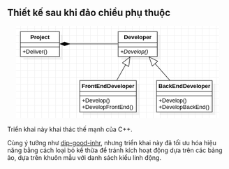 ## Thiết kế sau khi đảo chiều phụ thuộc

<p align="center">
    <img src="dip-good.png" /> <br />
</p>

Triển khai này khai thác thế mạnh của C++.

Cùng ý tưởng như [dip-good-inhr](../dip-good-inhr), nhưng triển khai này đã tối ưu hóa hiệu năng bằng cách loại bỏ kế thừa để tránh kích hoạt động dựa trên các bảng ảo, dựa trên khuôn mẫu với danh sách kiểu linh động.
    